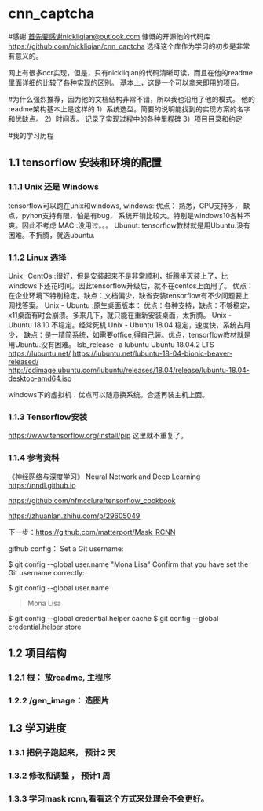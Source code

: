 # cnn_captcha
#感谢
首先要感谢nickliqian@outlook.com 慷慨的开源他的代码库 https://github.com/nickliqian/cnn_captcha 
选择这个库作为学习的初步是非常有意义的。

网上有很多ocr实现，但是，只有nickliqian的代码清晰可读，而且在他的readme里面详细的比较了各种实现的区别。
基本上，这是一个可以拿来即用的项目。

#为什么强烈推荐，因为他的文档结构非常不错，所以我也沿用了他的模式。
他的readme架构基本上是这样的
1）系统选型。简要的说明能找到的实现方案的名字和优缺点。
2）时间表。 记录了实现过程中的各种里程碑
3）项目目录和约定

#我的学习历程
 
## 1.1 tensorflow 安装和环境的配置
### 1.1.1 Unix 还是 Windows
tensorflow可以跑在unix和windows, 
windows:  优点： 熟悉，GPU支持多， 缺点，pyhon支持有限，怕是有bug， 系统开销比较大。特别是windows10各种不爽。因此不考虑
MAC  :没用过。。。
Ubunut: tensorflow教材就是用Ubuntu.没有困难。不折腾，就选ubuntu.

### 1.1.2 Linux 选择
Unix -CentOs :很好，但是安装起来不是非常顺利，折腾半天装上了，比windows下还花时间。因此tensorflow升级后，就不在centos上面用了。
优点：在企业环境下特别稳定。缺点：文档偏少，缺省安装tensorflow有不少问题要上网找答案。
Unix - Ubuntu :原生桌面版本： 优点：各种支持，缺点：不够稳定，x11桌面有时会崩溃。多来几下，就只能在重新安装桌面，太折腾。
Unix - Ubuntu 18.10  不稳定。经常死机
Unix - Ubuntu 18.04  稳定，速度快，系统占用少， 缺点：是一精简系统，如需要office,得自己装。优点，tensorflow教材就是用Ubuntu.没有困难。
lsb_release -a lubuntu 
Ubuntu 18.04.2 LTS
https://lubuntu.net/ 
https://lubuntu.net/lubuntu-18-04-bionic-beaver-released/
http://cdimage.ubuntu.com/lubuntu/releases/18.04/release/lubuntu-18.04-desktop-amd64.iso 

windows下的虚拟机：优点可以随意换系统。合适再装主机上面。

### 1.1.3 Tensorflow安装
https://www.tensorflow.org/install/pip 
这里就不重复了。

### 1.1.4 参考资料

《神经网络与深度学习》 Neural Network and Deep Learning https://nndl.github.io

https://github.com/nfmcclure/tensorflow_cookbook

https://zhuanlan.zhihu.com/p/29605049

下一步：https://github.com/matterport/Mask_RCNN


github config：
Set a Git username:

$ git config --global user.name "Mona Lisa"
Confirm that you have set the Git username correctly:

$ git config --global user.name
> Mona Lisa

$ git config --global credential.helper cache
$ git config --global credential.helper store

## 1.2 项目结构
### 1.2.1 根： 放readme, 主程序
### 1.2.2 /gen_image： 造图片


## 1.3 学习进度
### 1.3.1 把例子跑起来， 预计2 天
### 1.3.2 修改和调整 ， 预计1 周
### 1.3.3 学习mask rcnn,看看这个方式来处理会不会更好。


